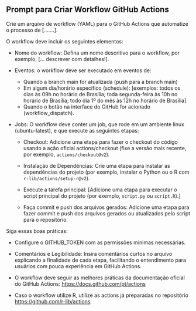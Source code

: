 ## Prompt para Criar Workflow GitHub Actions

Crie um arquivo de workflow (YAML) para o GitHub Actions que automatize o processo de [.......]. 

O workflow deve incluir os seguintes elementos:

- Nome do workflow: Defina um nome descritivo para o workflow, por exemplo, [... descrever com detalhes!].

- Eventos: o workflow deve ser executado em eventos de:
  - Quando a branch main for atualizada (push para a branch main)
  - Em algum dia/horário específico (schedule): [exemplos: todos os dias às 09h no horário de Brasília; toda segunda-feira às 10h no horário de Brasília; todo dia 1º do mês às 12h no horário de Brasília].
  - Quando o botão na interface do GitHub for acionado (workflow_dispatch).

- Jobs: O workflow deve conter um job, que rode em um ambiente linux (ubuntu-latest), e que execute as seguintes etapas:

  - Checkout: Adicione uma etapa para fazer o checkout do código usando a ação oficial actions/checkout (fixe a versão mais recente, por exemplo, `actions/checkout@v2`).

  - Instalação de Dependências: Crie uma etapa para instalar as dependências do projeto (por exemplo, instalar o Python ou o R com `r-lib/actions/setup-r@v2`).
  
  - Execute a tarefa principal: [Adicione uma etapa para executar o script principal do projeto (por exemplo, `script.py` ou `script.R`).]
  
  - Faça commit e push dos arquivos gerados: Adicione uma etapa para fazer commit e push dos arquivos gerados ou atualizados pelo script para o repositório. 

Siga essas boas práticas:

- Configure o GITHUB_TOKEN com as permissões mínimas necessárias.

- Comentários e Legibilidade: Insira comentários curtos no arquivo explicando a finalidade de cada etapa, facilitando o entendimento para usuários com pouca experiência em GitHub Actions.
        
- O workflow deve seguir as melhores práticas da documentação oficial do GitHub Actions: https://docs.github.com/pt/actions

- Caso o workflow utilize R, utilize as actions já preparadas no repositório https://github.com/r-lib/actions.

